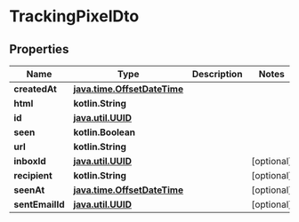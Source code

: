 
# TrackingPixelDto

## Properties
Name | Type | Description | Notes
------------ | ------------- | ------------- | -------------
**createdAt** | [**java.time.OffsetDateTime**](java.time.OffsetDateTime) |  | 
**html** | **kotlin.String** |  | 
**id** | [**java.util.UUID**](java.util.UUID) |  | 
**seen** | **kotlin.Boolean** |  | 
**url** | **kotlin.String** |  | 
**inboxId** | [**java.util.UUID**](java.util.UUID) |  |  [optional]
**recipient** | **kotlin.String** |  |  [optional]
**seenAt** | [**java.time.OffsetDateTime**](java.time.OffsetDateTime) |  |  [optional]
**sentEmailId** | [**java.util.UUID**](java.util.UUID) |  |  [optional]



